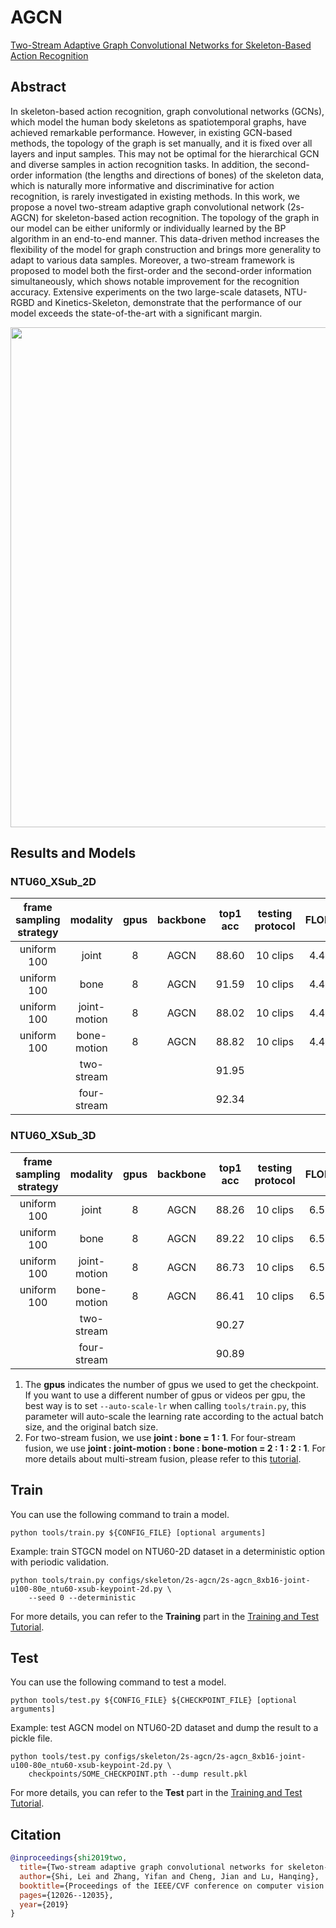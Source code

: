 # AGCN

[Two-Stream Adaptive Graph Convolutional Networks for Skeleton-Based Action Recognition](https://openaccess.thecvf.com/content_CVPR_2019/html/Shi_Two-Stream_Adaptive_Graph_Convolutional_Networks_for_Skeleton-Based_Action_Recognition_CVPR_2019_paper.html)

<!-- [ALGORITHM] -->

## Abstract

<!-- [ABSTRACT] -->

In skeleton-based action recognition, graph convolutional networks (GCNs), which model the human body skeletons as spatiotemporal graphs, have achieved remarkable performance. However, in existing GCN-based methods, the topology of the graph is set manually, and it is fixed over all layers and input samples. This may not be optimal for the hierarchical GCN and diverse samples in action recognition tasks. In addition, the second-order information (the lengths and directions of bones) of the skeleton data, which is naturally more informative and discriminative for action recognition, is rarely investigated in existing methods. In this work, we propose a novel two-stream adaptive graph convolutional network (2s-AGCN) for skeleton-based action recognition. The topology of the graph in our model can be either uniformly or individually learned by the BP algorithm in an end-to-end manner. This data-driven method increases the flexibility of the model for graph construction and brings more generality to adapt to various data samples. Moreover, a two-stream framework is proposed to model both the first-order and the second-order information simultaneously, which shows notable improvement for the recognition accuracy. Extensive experiments on the two large-scale datasets, NTU-RGBD and Kinetics-Skeleton, demonstrate that the performance of our model exceeds the state-of-the-art with a significant margin.

<!-- [IMAGE] -->

<div align=center>
<img src="https://user-images.githubusercontent.com/30782254/143212681-a676d7a0-e92b-4a8a-ad8c-c5826eb58019.png" width="800"/>
</div>

## Results and Models

### NTU60_XSub_2D

| frame sampling strategy |   modality   | gpus | backbone | top1 acc | testing protocol | FLOPs | params |                  config                   |                  ckpt                   |                  log                   |
| :---------------------: | :----------: | :--: | :------: | :------: | :--------------: | :---: | :----: | :---------------------------------------: | :-------------------------------------: | :------------------------------------: |
|       uniform 100       |    joint     |  8   |   AGCN   |  88.60   |     10 clips     | 4.4G  |  3.5M  | [config](/configs/skeleton/2s-agcn/2s-agcn_8xb16-joint-u100-80e_ntu60-xsub-keypoint-2d.py) | [ckpt](https://download.openmmlab.com/mmaction/v1.0/skeleton/2s-agcn/2s-agcn_8xb16-joint-u100-80e_ntu60-xsub-keypoint-2d/2s-agcn_8xb16-joint-u100-80e_ntu60-xsub-keypoint-2d_20221222-4c0ed77e.pth) | [log](https://download.openmmlab.com/mmaction/v1.0/skeleton/2s-agcn/2s-agcn_8xb16-joint-u100-80e_ntu60-xsub-keypoint-2d/2s-agcn_8xb16-joint-u100-80e_ntu60-xsub-keypoint-2d.log) |
|       uniform 100       |     bone     |  8   |   AGCN   |  91.59   |     10 clips     | 4.4G  |  3.5M  | [config](/configs/skeleton/2s-agcn/2s-agcn_8xb16-bone-u100-80e_ntu60-xsub-keypoint-2d.py) | [ckpt](https://download.openmmlab.com/mmaction/v1.0/skeleton/2s-agcn/2s-agcn_8xb16-bone-u100-80e_ntu60-xsub-keypoint-2d/2s-agcn_8xb16-bone-u100-80e_ntu60-xsub-keypoint-2d_20221222-293878b5.pth) | [log](https://download.openmmlab.com/mmaction/v1.0/skeleton/2s-agcn/2s-agcn_8xb16-bone-u100-80e_ntu60-xsub-keypoint-2d/2s-agcn_8xb16-bone-u100-80e_ntu60-xsub-keypoint-2d.log) |
|       uniform 100       | joint-motion |  8   |   AGCN   |  88.02   |     10 clips     | 4.4G  |  3.5M  | [config](/configs/skeleton/2s-agcn/2s-agcn_8xb16-joint-motion-u100-80e_ntu60-xsub-keypoint-2d.py) | [ckpt](https://download.openmmlab.com/mmaction/v1.0/skeleton/2s-agcn/2s-agcn_8xb16-joint-motion-u100-80e_ntu60-xsub-keypoint-2d/2s-agcn_8xb16-joint-motion-u100-80e_ntu60-xsub-keypoint-2d_20221222-0c86e3a1.pth) | [log](https://download.openmmlab.com/mmaction/v1.0/skeleton/2s-agcn/2s-agcn_8xb16-joint-motion-u100-80e_ntu60-xsub-keypoint-2d/2s-agcn_8xb16-joint-motion-u100-80e_ntu60-xsub-keypoint-2d.log) |
|       uniform 100       | bone-motion  |  8   |   AGCN   |  88.82   |     10 clips     | 4.4G  |  3.5M  | [config](/configs/skeleton/2s-agcn/2s-agcn_8xb16-bone-motion-u100-80e_ntu60-xsub-keypoint-2d.py) | [ckpt](https://download.openmmlab.com/mmaction/v1.0/skeleton/2s-agcn/2s-agcn_8xb16-bone-motion-u100-80e_ntu60-xsub-keypoint-2d/2s-agcn_8xb16-bone-motion-u100-80e_ntu60-xsub-keypoint-2d_20221222-87996f0d.pth) | [log](https://download.openmmlab.com/mmaction/v1.0/skeleton/2s-agcn/2s-agcn_8xb16-bone-motion-u100-80e_ntu60-xsub-keypoint-2d/2s-agcn_8xb16-bone-motion-u100-80e_ntu60-xsub-keypoint-2d.log) |
|                         |  two-stream  |      |          |  91.95   |                  |       |        |                                           |                                         |                                        |
|                         | four-stream  |      |          |  92.34   |                  |       |        |                                           |                                         |                                        |

### NTU60_XSub_3D

| frame sampling strategy |   modality   | gpus | backbone | top1 acc | testing protocol | FLOPs | params |                  config                   |                  ckpt                   |                  log                   |
| :---------------------: | :----------: | :--: | :------: | :------: | :--------------: | :---: | :----: | :---------------------------------------: | :-------------------------------------: | :------------------------------------: |
|       uniform 100       |    joint     |  8   |   AGCN   |  88.26   |     10 clips     | 6.5G  |  3.5M  | [config](/configs/skeleton/2s-agcn/2s-agcn_8xb16-joint-u100-80e_ntu60-xsub-keypoint-3d.py) | [ckpt](https://download.openmmlab.com/mmaction/v1.0/skeleton/2s-agcn/2s-agcn_8xb16-joint-u100-80e_ntu60-xsub-keypoint-3d/2s-agcn_8xb16-joint-u100-80e_ntu60-xsub-keypoint-3d_20221222-24dabf78.pth) | [log](https://download.openmmlab.com/mmaction/v1.0/skeleton/2s-agcn/2s-agcn_8xb16-joint-u100-80e_ntu60-xsub-keypoint-3d/2s-agcn_8xb16-joint-u100-80e_ntu60-xsub-keypoint-3d.log) |
|       uniform 100       |     bone     |  8   |   AGCN   |  89.22   |     10 clips     | 6.5G  |  3.5M  | [config](/configs/skeleton/2s-agcn/2s-agcn_8xb16-bone-u100-80e_ntu60-xsub-keypoint-3d.py) | [ckpt](https://download.openmmlab.com/mmaction/v1.0/skeleton/2s-agcn/2s-agcn_8xb16-bone-u100-80e_ntu60-xsub-keypoint-3d/2s-agcn_8xb16-bone-u100-80e_ntu60-xsub-keypoint-3d_20221222-abe70a7f.pth) | [log](https://download.openmmlab.com/mmaction/v1.0/skeleton/2s-agcn/2s-agcn_8xb16-bone-u100-80e_ntu60-xsub-keypoint-3d/2s-agcn_8xb16-bone-u100-80e_ntu60-xsub-keypoint-3d.log) |
|       uniform 100       | joint-motion |  8   |   AGCN   |  86.73   |     10 clips     | 6.5G  |  3.5M  | [config](/configs/skeleton/2s-agcn/2s-agcn_8xb16-joint-motion-u100-80e_ntu60-xsub-keypoint-3d.py) | [ckpt](https://download.openmmlab.com/mmaction/v1.0/skeleton/2s-agcn/2s-agcn_8xb16-joint-motion-u100-80e_ntu60-xsub-keypoint-3d/2s-agcn_8xb16-joint-motion-u100-80e_ntu60-xsub-keypoint-3d_20221222-923cd3c3.pth) | [log](https://download.openmmlab.com/mmaction/v1.0/skeleton/2s-agcn/2s-agcn_8xb16-joint-motion-u100-80e_ntu60-xsub-keypoint-3d/2s-agcn_8xb16-joint-motion-u100-80e_ntu60-xsub-keypoint-3d.log) |
|       uniform 100       | bone-motion  |  8   |   AGCN   |  86.41   |     10 clips     | 6.5G  |  3.5M  | [config](/configs/skeleton/2s-agcn/2s-agcn_8xb16-bone-motion-u100-80e_ntu60-xsub-keypoint-3d.py) | [ckpt](https://download.openmmlab.com/mmaction/v1.0/skeleton/2s-agcn/2s-agcn_8xb16-bone-motion-u100-80e_ntu60-xsub-keypoint-3d/2s-agcn_8xb16-bone-motion-u100-80e_ntu60-xsub-keypoint-3d_20221222-3d8f6f43.pth) | [log](https://download.openmmlab.com/mmaction/v1.0/skeleton/2s-agcn/2s-agcn_8xb16-bone-motion-u100-80e_ntu60-xsub-keypoint-3d/2s-agcn_8xb16-bone-motion-u100-80e_ntu60-xsub-keypoint-3d.log) |
|                         |  two-stream  |      |          |  90.27   |                  |       |        |                                           |                                         |                                        |
|                         | four-stream  |      |          |  90.89   |                  |       |        |                                           |                                         |                                        |

1. The **gpus** indicates the number of gpus we used to get the checkpoint. If you want to use a different number of gpus or videos per gpu, the best way is to set `--auto-scale-lr` when calling `tools/train.py`, this parameter will auto-scale the learning rate according to the actual batch size, and the original batch size.
2. For two-stream fusion, we use **joint : bone = 1 : 1**. For four-stream fusion, we use **joint : joint-motion : bone : bone-motion = 2 : 1 : 2 : 1**. For more details about multi-stream fusion, please refer to this [tutorial](/docs/en/user_guides/useful_tools.md#multi-stream-fusion).

## Train

You can use the following command to train a model.

```shell
python tools/train.py ${CONFIG_FILE} [optional arguments]
```

Example: train STGCN model on NTU60-2D dataset in a deterministic option with periodic validation.

```shell
python tools/train.py configs/skeleton/2s-agcn/2s-agcn_8xb16-joint-u100-80e_ntu60-xsub-keypoint-2d.py \
    --seed 0 --deterministic
```

For more details, you can refer to the **Training** part in the [Training and Test Tutorial](/docs/en/user_guides/4_train_test.md).

## Test

You can use the following command to test a model.

```shell
python tools/test.py ${CONFIG_FILE} ${CHECKPOINT_FILE} [optional arguments]
```

Example: test AGCN model on NTU60-2D dataset and dump the result to a pickle file.

```shell
python tools/test.py configs/skeleton/2s-agcn/2s-agcn_8xb16-joint-u100-80e_ntu60-xsub-keypoint-2d.py \
    checkpoints/SOME_CHECKPOINT.pth --dump result.pkl
```

For more details, you can refer to the **Test** part in the [Training and Test Tutorial](/docs/en/user_guides/4_train_test.md).

## Citation

```BibTeX
@inproceedings{shi2019two,
  title={Two-stream adaptive graph convolutional networks for skeleton-based action recognition},
  author={Shi, Lei and Zhang, Yifan and Cheng, Jian and Lu, Hanqing},
  booktitle={Proceedings of the IEEE/CVF conference on computer vision and pattern recognition},
  pages={12026--12035},
  year={2019}
}
```
